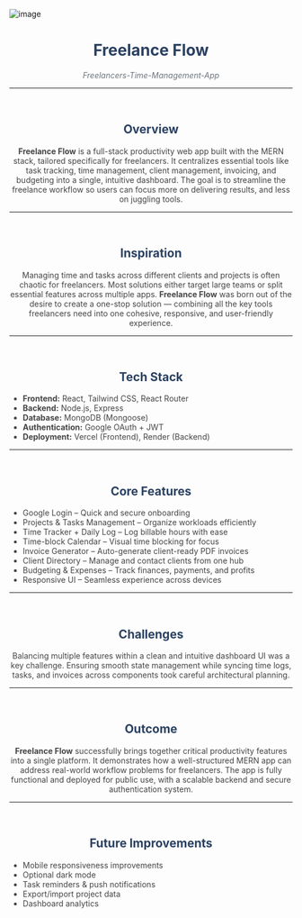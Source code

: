 
![image](https://github.com/user-attachments/assets/052b16bb-45eb-4912-93c7-9ea03a722eac)

<h1 align="center" style="color:#2b4162;">Freelance Flow</h1>
<p align="center" style="color:#6c757d;"><em>Freelancers-Time-Management-App</em></p>

<hr>
<br>

<h2 align="center" style="color:#2b4162;">Overview</h2>
<p align="center" style="max-width:800px; margin: auto; color:#444;">
  <strong style="color:#444;">Freelance Flow</strong> is a full-stack productivity web app built with the MERN stack, tailored specifically for freelancers. It centralizes essential tools like task tracking, time management, client management, invoicing, and budgeting into a single, intuitive dashboard. The goal is to streamline the freelance workflow so users can focus more on delivering results, and less on juggling tools.
</p>

<hr>
<br>

<h2 align="center" style="color:#2b4162;">Inspiration</h2>
<p align="center" style="max-width:800px; margin: auto; color:#444;">
  Managing time and tasks across different clients and projects is often chaotic for freelancers. Most solutions either target large teams or split essential features across multiple apps. <strong>Freelance Flow</strong> was born out of the desire to create a one-stop solution — combining all the key tools freelancers need into one cohesive, responsive, and user-friendly experience.
</p>

<hr>
<br>

<h2 align="center" style="color:#2b4162;">Tech Stack</h2>
<ul style="max-width:600px; margin:auto; color:#444;">
  <li><strong>Frontend:</strong> React, Tailwind CSS, React Router</li>
  <li><strong>Backend:</strong> Node.js, Express</li>
  <li><strong>Database:</strong> MongoDB (Mongoose)</li>
  <li><strong>Authentication:</strong> Google OAuth + JWT</li>
  <li><strong>Deployment:</strong> Vercel (Frontend), Render (Backend)</li>
</ul>

<hr>
<br>

<h2 align="center" style="color:#2b4162;">Core Features</h2>
<ul style="max-width:600px; margin:auto; color:#444;">
  <li>Google Login – Quick and secure onboarding</li>
  <li>Projects & Tasks Management – Organize workloads efficiently</li>
  <li>Time Tracker + Daily Log – Log billable hours with ease</li>
  <li>Time-block Calendar – Visual time blocking for focus</li>
  <li>Invoice Generator – Auto-generate client-ready PDF invoices</li>
  <li>Client Directory – Manage and contact clients from one hub</li>
  <li>Budgeting & Expenses – Track finances, payments, and profits</li>
  <li>Responsive UI – Seamless experience across devices</li>
</ul>

<hr>
<br>

<h2 align="center" style="color:#2b4162;">Challenges</h2>
<p align="center" style="max-width:800px; margin: auto; color:#444;">
  Balancing multiple features within a clean and intuitive dashboard UI was a key challenge. Ensuring smooth state management while syncing time logs, tasks, and invoices across components took careful architectural planning.
</p>

<hr>
<br>

<h2 align="center" style="color:#2b4162;">Outcome</h2>
<p align="center" style="max-width:800px; margin: auto; color:#444;">
  <strong>Freelance Flow</strong> successfully brings together critical productivity features into a single platform. It demonstrates how a well-structured MERN app can address real-world workflow problems for freelancers. The app is fully functional and deployed for public use, with a scalable backend and secure authentication system.
</p>

<hr>
<br>

<h2 align="center" style="color:#2b4162;">Future Improvements</h2>
<ul style="max-width:600px; margin:auto; color:#444;">
  <li>Mobile responsiveness improvements</li>
  <li>Optional dark mode</li>
  <li>Task reminders & push notifications</li>
  <li>Export/import project data</li>
  <li>Dashboard analytics</li>
</ul>
